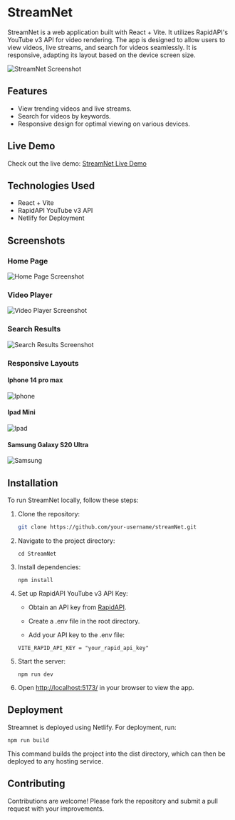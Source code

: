 # StreamNet

StreamNet is a web application built with React + Vite. It utilizes RapidAPI's YouTube v3 API for video rendering. The app is designed to allow users to view videos, live streams, and search for videos seamlessly. It is responsive, adapting its layout based on the device screen size.

![StreamNet Screenshot](./Screenshots/Streamnet.png)

## Features

- View trending videos and live streams.
- Search for videos by keywords.
- Responsive design for optimal viewing on various devices.

## Live Demo

Check out the live demo: [StreamNet Live Demo](https://streamNet.netlify.app)

## Technologies Used

- React + Vite
- RapidAPI YouTube v3 API
- Netlify for Deployment

## Screenshots

### Home Page
![Home Page Screenshot](./Screenshots/Home.png)

### Video Player
![Video Player Screenshot](./Screenshots/VideoPlayer.png)

### Search Results
![Search Results Screenshot](./Screenshots/Searchresults.png)

### Responsive Layouts

#### Iphone 14 pro max
![Iphone](./Screenshots/Iphone.png)

#### Ipad Mini
![Ipad](./Screenshots/Ipad.png)

#### Samsung Galaxy S20 Ultra
![Samsung](./Screenshots/Samsung.png)


## Installation

To run StreamNet locally, follow these steps:

1. Clone the repository:
   ```bash
   git clone https://github.com/your-username/streamNet.git
    ```
2. Navigate to the project directory:
    ```
    cd StreamNet
    ```

3. Install dependencies:
    ```
    npm install
    ```
4. Set up RapidAPI YouTube v3 API Key:

    - Obtain an API key from [RapidAPI](https://rapidapi.com/hub).

    - Create a .env file in the root directory.

    - Add your API key to the .env file:
    ```
    VITE_RAPID_API_KEY = "your_rapid_api_key"
    ```

5. Start the server:
    ```
    npm run dev
    ```

6. Open [http://localhost:5173/](http://localhost:5173/) in your browser to view the app.

## Deployment

Streamnet is deployed using Netlify. For deployment, run:
```
npm run build
```
This command builds the project into the dist directory, which can then be deployed to any hosting service.

## Contributing

Contributions are welcome! Please fork the repository and submit a pull request with your improvements.